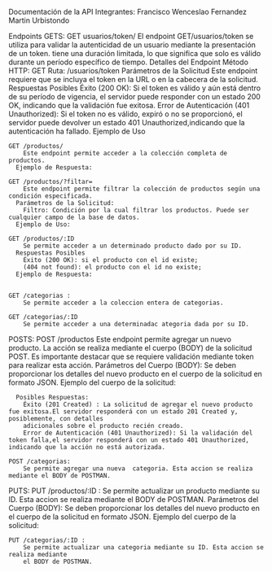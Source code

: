 Documentación de la API
Integrantes:
    Francisco Wenceslao Fernandez
    Martin Urbistondo

Endpoints
  GETS:
    GET usuarios/token/
        El endpoint GET/usuarios/token se utiliza para validar la autenticidad de un usuario mediante la presentación de un token. tiene una duración limitada, lo que significa que solo es válido durante un período específico de tiempo.
      Detalles del Endpoint
        Método HTTP: GET
        Ruta: /usuarios/token
        Parámetros de la Solicitud
        Este endpoint requiere que se incluya el token en la URL o en la cabecera de la solicitud.
      Respuestas Posibles
        Éxito (200 OK): Si el token es válido y aún está dentro de su período de vigencia, el servidor puede responder con un estado 200 OK, indicando que la validación fue exitosa.
        Error de Autenticación (401 Unauthorized): Si el token no es válido, expiró o no se proporcionó, el servidor puede devolver un estado 401 Unauthorized,indicando que la autenticación ha fallado.
      Ejemplo de Uso
  
    GET /productos/ 
        Este endpoint permite acceder a la colección completa de productos.
      Ejemplo de Respuesta:
  
    GET /productos/?filtar=
        Este endpoint permite filtrar la colección de productos según una condición especificada.
      Parámetros de la Solicitud:
        Filtro:	Condición por la cual filtrar los productos. Puede ser cualquier campo de la base de datos.
      Ejemplo de Uso:
        
    GET /productos/:ID
        Se permite acceder a un determinado producto dado por su ID.
      Respuestas Posibles
        Éxito (200 OK): si el producto con el id existe;
        (404 not found): el producto con el id no existe;
      Ejemplo de Respuesta:

    
    GET /categorias :
        Se permite acceder a la coleccion entera de categorias.

    GET /categorias/:ID
        Se permite acceder a una determinadac ategoria dada por su ID.

  POSTS:
    POST /productos
        Este endpoint permite agregar un nuevo producto. La acción se realiza mediante el cuerpo (BODY) de la solicitud POST. Es importante destacar que se requiere
        validación mediante token para realizar esta acción.
      Parámetros del Cuerpo (BODY):
        Se deben proporcionar los detalles del nuevo producto en el cuerpo de la solicitud en formato JSON.
      Ejemplo del cuerpo de la solicitud:

      Posibles Respuestas:
        Éxito (201 Created) : La solicitud de agregar el nuevo producto fue exitosa.El servidor responderá con un estado 201 Created y, posiblemente, con detalles
        adicionales sobre el producto recién creado.
        Error de Autenticación (401 Unauthorized): Si la validación del token falla,el servidor responderá con un estado 401 Unauthorized, indicando que la acción no está autorizada.
    
    POST /categorias:
        Se permite agregar una nueva  categoria. Esta accion se realiza mediante el BODY de POSTMAN.

  PUTS:
    PUT /productos/:ID :
        Se permite actualizar un producto mediante su ID. Esta accion se realiza mediante el BODY de POSTMAN.
      Parámetros del Cuerpo (BODY):
        Se deben proporcionar los detalles del nuevo producto en el cuerpo de la solicitud en formato JSON.
      Ejemplo del cuerpo de la solicitud:
    
    PUT /categorias/:ID :
        Se permite actualizar una categoria mediante su ID. Esta accion se realiza mediante 
        el BODY de POSTMAN.